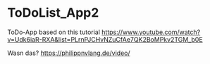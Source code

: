 # ToDoList_App2

ToDo-App based on this tutorial
https://www.youtube.com/watch?v=Udk6iaR-RXA&list=PLrnPJCHvNZuCfAe7QK2BoMPkv2TGM_b0E


Wasn das?
https://philippnvlang.de/video/
